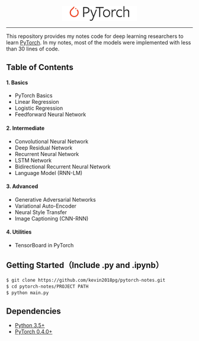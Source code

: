<p align="center"><img width="40%" src="logo/pytorch_logo_2020.svg" /></p>

--------------------------------------------------------------------------------

This repository provides my notes code for deep learning researchers to learn [PyTorch](https://github.com/pytorch/pytorch). In my notes, most of the models were implemented with less than 30 lines of code. 



## Table of Contents

#### 1. Basics
* PyTorch Basics
* Linear Regression
* Logistic Regression
* Feedforward Neural Network

#### 2. Intermediate
* Convolutional Neural Network
* Deep Residual Network
* Recurrent Neural Network
* LSTM Network
* Bidirectional Recurrent Neural Network
* Language Model (RNN-LM)

#### 3. Advanced
* Generative Adversarial Networks
* Variational Auto-Encoder
* Neural Style Transfer
* Image Captioning (CNN-RNN)

#### 4. Utilities
* TensorBoard in PyTorch




## Getting Started（Include .py and .ipynb）
```bash
$ git clone https://github.com/kevin2018pg/pytorch-notes.git
$ cd pytorch-notes/PROJECT PATH
$ python main.py
```



## Dependencies
* [Python 3.5+](https://www.python.org/)
* [PyTorch 0.4.0+](https://pytorch.org/)




